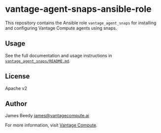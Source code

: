 # vantage-agent-snaps-ansible-role

This repository contains the Ansible role `vantage_agent_snaps` for installing and configuring Vantage Compute agents using snaps.

## Usage
See the full documentation and usage instructions in [`vantage_agent_snaps/README.md`](./vantage_agent_snaps/README.md).

## License
Apache v2

## Author
James Beedy <james@vantagecompute.ai>

For more information, visit [Vantage Compute](https://vantagecompute.ai).
